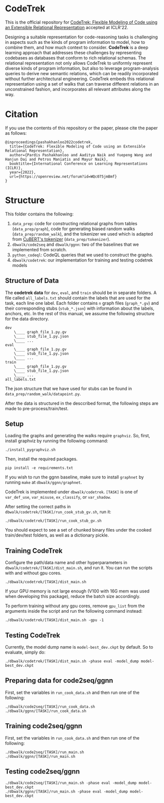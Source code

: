 # CodeTrek 
This is the official repository for [CodeTrek: Flexible Modeling of Code using an Extensible Relational
Representation](https://openreview.net/forum?id=WQc075jmBmf) accepted at ICLR'22.

Designing a suitable representation for code-reasoning tasks is challenging in aspects such as the kinds of program information to model, how to combine them, and how much context to consider. **CodeTrek** is a deep learning approach that addresses these challenges by representing codebases as databases that conform to rich relational schemas. The relational representation not only allows CodeTrek to uniformly represent diverse kinds of program information, but also to leverage program-analysis queries to derive new semantic relations, which can be readily incorporated without further architectural engineering. CodeTrek embeds this relational representation using a set of walks that can traverse different relations in an unconstrained fashion, and incorporates all relevant attributes along the way.

# Citation
If you use the contents of this repository or the paper, please cite the paper as follows:

```
@inproceedings{pashakhanloo2022codetrek,
  title={CodeTrek: Flexible Modeling of Code using an Extensible Relational Representation},
  author={Pardis Pashakhanloo and Aaditya Naik and Yuepeng Wang and Hanjun Dai and Petros Maniatis and Mayur Naik},
  booktitle={International Conference on Learning Representations (ICLR)},
  year={2022},
  url={https://openreview.net/forum?id=WQc075jmBmf}
}
```

# Structure
This folder contains the following:
1. `data_prep`: code for constructing relational graphs from tables (`data_prep/graph`), code for generating biased random walks (`data_prep/random_walk`), and the tokenizer we used which is adapted from [CuBERT's tokenizer](https://github.com/google-research/google-research/tree/master/cubert) (`data_prep/tokenizer`).
2. `dbwalk/code2seq` and `dbwalk/ggnn`: two of the baselines that we implemented from scratch.
3. `python_codeql`: CodeQL queries that we used to construct the graphs.
4. `dbwalk/codetrek`: our implementation for training and testing codetrek models


## Structure of Data

The **codetrek data** for `dev`, `eval`, and `train` should be in separate folders. A file called `all_labels.txt` should contain the labels that are used for the task, each line one label. Each folder contains `n` graph files (`graph_*.gv`) and their corresponding stubs (`stub_*.json`) with information about the labels, anchors, etc. In the rest of this manual, we assume the following structure for the data directory.


```
dev
    \____ graph_file_1.py.gv
    \____ stub_file_1.py.json
    \____ ...
eval
    \____ graph_file_1.py.gv
    \____ stub_file_1.py.json
    \____ ...
train
    \____ graph_file_1.py.gv
    \____ stub_file_1.py.json
    \____ ...
all_labels.txt
```

The json structure that we have used for stubs can be found in `data_prep/random_walk/datapoint.py`.

After the data is structured in the desccribed format, the following steps are made to pre-process/train/test.


## Setup

Loading the graphs and generating the walks require `graphviz`.
So, first, install graphviz by running the following command:

    ./install_pygraphviz.sh

Then, install the required packages.

    pip install -e requirements.txt

If you wish to run the ggnn baseline, make sure to install `graphnet` by running `make` at `dbwalk/ggnn/graphnet`.
    
CodeTrek is implemented under `dbwalk/codetrek`. `[TASK]` is one of `var_def_use`, `var_misuse`, `ex_classify`, or `var_shadow`.

After setting the correct paths in `dbwalk/codetrek/[TASK]/run_cook_stub_gv.sh`, run it:

    ./dbwalk/codetrek/[TASK]/run_cook_stub_gv.sh

You should expect to see a set of chunked binary files under the cooked train/dev/test folders, as well as a dictionary pickle.


## Training CodeTrek

Configure the path/data name and other hyperparameters in `dbwalk/codetrek/[TASK]/dist_main.sh`, and run it.
You can run the scripts with and without gpu cores.

    ./dbwalk/codetrek/[TASK]/dist_main.sh

If your GPU memory is not large enough (V100 with 16G mem was used when developing this package), reduce the batch size accordingly.

To perform training without any gpu cores, remove `gpu_list` from the arguments inside the script and run the following command instead:

    ./dbwalk/codetrek/[TASK]/dist_main.sh -gpu -1


## Testing CodeTrek

Currently, the model dump name is `model-best_dev.ckpt` by default. So to evaluate, simply do:

    ./dbwalk/codetrek/[TASK]/dist_main.sh -phase eval -model_dump model-best_dev.ckpt


## Preparing data for code2seq/ggnn

First, set the variables in `run_cook_data.sh` and then run one of the following:

    ./dbwalk/code2seq/[TASK]/run_cook_data.sh
    ./dbwalk/ggnn/[TASK]/run_cook_data.sh

## Training code2seq/ggnn

First, set the variables in `run_cook_data.sh` and then run one of the following:

    ./dbwalk/code2seq/[TASK]/run_main.sh
    ./dbwalk/ggnn/[TASK]/run_main.sh

## Testing code2seq/ggnn

    ./dbwalk/code2seq/[TASK]/run_main.sh -phase eval -model_dump model-best_dev.ckpt
    ./dbwalk/ggnn/[TASK]/run_main.sh -phase eval -model_dump model-best_dev.ckpt

